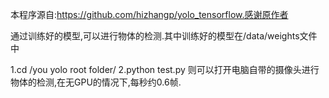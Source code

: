 本程序源自:https://github.com/hizhangp/yolo_tensorflow.感谢原作者

通过训练好的模型,可以进行物体的检测.其中训练好的模型在/data/weights文件中

1.cd /you yolo root folder/
2.python test.py
则可以打开电脑自带的摄像头进行物体的检测,在无GPU的情况下,每秒约0.6帧.
